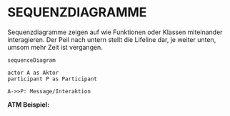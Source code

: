 # SEQUENZDIAGRAMME

Sequenzdiagramme zeigen auf wie Funktionen oder Klassen miteinander interagieren. Der Peil nach untern stellt die Lifeline dar, je weiter unten, umsom mehr Zeit ist vergangen.

```mermaid
sequenceDiagram

actor A as Aktor
participant P as Participant

A->>P: Message/Interaktion
```

**ATM Beispiel:**

```mermaid

```
